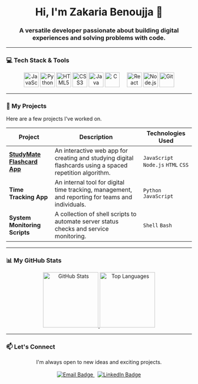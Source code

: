 <div align="center">

# Hi, I'm Zakaria Benoujja 👋

### A versatile developer passionate about building digital experiences and solving problems with code.

</div>

---

### 💻 Tech Stack & Tools

<p align="center">
  <a href="#"><img src="https://raw.githubusercontent.com/danielcranney/readme-generator/main/public/icons/skills/javascript-colored.svg" title="JavaScript" alt="JavaScript" width="40" height="40"/></a>
  <a href="#"><img src="https://raw.githubusercontent.com/danielcranney/readme-generator/main/public/icons/skills/python-colored.svg" title="Python" alt="Python" width="40" height="40"/></a>
  <a href="#"><img src="https://raw.githubusercontent.com/danielcranney/readme-generator/main/public/icons/skills/html5-colored.svg" title="HTML5" alt="HTML5" width="40" height="40"/></a>
  <a href="#"><img src="https://raw.githubusercontent.com/danielcranney/readme-generator/main/public/icons/skills/css3-colored.svg" title="CSS3" alt="CSS3" width="40" height="40"/></a>
  <a href="#"><img src="https://raw.githubusercontent.com/danielcranney/readme-generator/main/public/icons/skills/java-colored.svg" title="Java" alt="Java" width="40" height="40"/></a>
  <a href="#"><img src="https://raw.githubusercontent.com/danielcranney/readme-generator/main/public/icons/skills/c-colored.svg" title="C" alt="C" width="40" height="40"/></a>
  &nbsp; &nbsp;
  <a href="#"><img src="https://raw.githubusercontent.com/danielcranney/readme-generator/main/public/icons/skills/react-colored.svg" title="React" alt="React" width="40" height="40"/></a>
  <a href="#"><img src="https://raw.githubusercontent.com/danielcranney/readme-generator/main/public/icons/skills/nodejs-colored.svg" title="Node.js" alt="Node.js" width="40" height="40"/></a>
  <a href="#"><img src="https://raw.githubusercontent.com/danielcranney/readme-generator/main/public/icons/skills/git-colored.svg" title="Git" alt="Git" width="40" height="40"/></a>
</p>

---

### 🚀 My Projects

Here are a few projects I've worked on.

| Project                                     | Description                                                                                                   | Technologies Used                          |
| ------------------------------------------- | ------------------------------------------------------------------------------------------------------------- | ------------------------------------------ |
| **[StudyMate Flashcard App](https://zaksprojekts.de/studymate)** | An interactive web app for creating and studying digital flashcards using a spaced repetition algorithm.   | `JavaScript` `Node.js` `HTML` `CSS`        |
| **Time Tracking App** | An internal tool for digital time tracking, management, and reporting for teams and individuals.                 | `Python` `JavaScript`                      |
| **System Monitoring Scripts** | A collection of shell scripts to automate server status checks and service monitoring.                        | `Shell` `Bash`                             |

---

### 📊 My GitHub Stats

<p align="center">
  <a href="https://github.com/[YOUR-GITHUB-USERNAME]">
    <img src="https://github-readme-stats.vercel.app/api?username=[YOUR-GITHUB-USERNAME]&show_icons=true&theme=tokyonight&include_all_commits=true&count_private=true" alt="GitHub Stats" height="150"/>
    <img src="https://github-readme-stats.vercel.app/api/top-langs/?username=[YOUR-GITHUB-USERNAME]&layout=compact&langs_count=8&theme=tokyonight" alt="Top Languages" height="150"/>
  </a>
</p>

---

### 📫 Let's Connect

<p align="center">
  I'm always open to new ideas and exciting projects.
  <br><br>
  <a href="mailto:zak@zaksprojects.de">
    <img src="https://img.shields.io/badge/Say_Hello!-Email-blue?style=for-the-badge&logo=gmail&logoColor=white" alt="Email Badge"/>
  </a>
  &nbsp;
  <a href="linkedin.com/zakariabenoujja">
    <img src="https://img.shields.io/badge/Connect-LinkedIn-blue?style=for-the-badge&logo=linkedin&logoColor=white" alt="LinkedIn Badge"/>
  </a>
</p>
